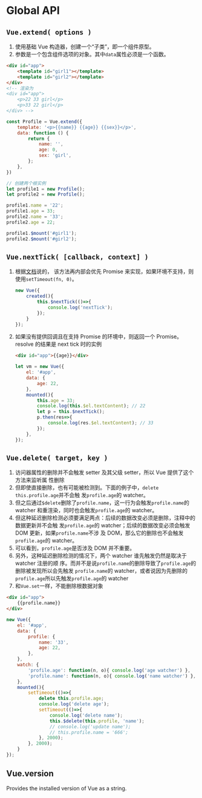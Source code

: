 # Global API

## `Vue.extend( options )`
1. 使用基础 Vue 构造器，创建一个“子类”，即一个组件原型。
2. 参数是一个包含组件选项的对象。其中`data`属性必须是一个函数。

```html
<div id="app">
    <template id="girl1"></template>
    <template id="girl2"></template>
</div>
<!-- 渲染为
<div id="app">
    <p>22 33 girl</p>
    <p>33 22 girl</p>
</div> -->
```
```js
const Profile = Vue.extend({
    template: '<p>{{name}} {{age}} {{sex}}</p>',
    data: function () {
        return {
            name: '',
            age: 0,
            sex: 'girl',
        };
    },
})

// 创建两个根实例
let profile1 = new Profile();
let profile2 = new Profile();

profile1.name = '22';
profile1.age = 33;
profile2.name = '33';
profile2.age = 22;

profile1.$mount('#girl1');
profile2.$mount('#girl2');
```


## `Vue.nextTick( [callback, context] )`
1. 根据[文档](https://vuejs.org/v2/guide/reactivity.html#Async-Update-Queue)说的，
该方法再内部会优先 Promise 来实现，如果环境不支持，则使用`setTimeout(fn, 0)`。
    ```js
    new Vue({
        created(){
            this.$nextTick(()=>{
                console.log('nextTick');
            });
        }
    });
    ```
2. 如果没有提供回调且在支持 Promise 的环境中，则返回一个 Promise。resolve 的结果是
next tick 时的实例
    ```html
    <div id="app">{{age}}</div>
    ```
    ```js
    let vm = new Vue({
        el: '#app',
        data: {
            age: 22,
        },
        mounted(){
            this.age = 33;
            console.log(this.$el.textContent); // 22
            let p = this.$nextTick();
            p.then(res=>{
                console.log(res.$el.textContent); // 33
            });
        },
    });
    ```


## `Vue.delete( target, key )`
1. 访问器属性的删除并不会触发 setter 及其父级 setter，所以 Vue 提供了这个方法来监听属
性删除
2. 但即使直接删除，也有可能被检测到。下面的例子中，`delete this.profile.age`并不会触
发`profile.age`的 watcher。
3. 但之后通过`$delete`删除了`profile.name`，这一行为会触发`profile.name`的 watcher
和重渲染，同时也会触发`profile.age`的 watcher。
4. 但这种延迟删除检测必须要满足两点：后续的数据改变必须是删除，注释中的数据更新并不会触
发`profile.age`的 watcher；后续的数据改变必须会触发 DOM 更新，如果`profile.name`不涉
及 DOM，那么它的删除也不会触发`profile.age`的 watcher。
5. 可以看到，`profile.age`是否涉及 DOM 并不重要。
6. 另外，这种延迟删除检测的情况下，两个 watcher 谁先触发仍然是取决于 watcher 注册的顺
序。而并不是说`profile.name`的删除导致了`profile.age`的删除被发现所以会先触发
`profile.name`的 watcher，或者说因为先删除的`profile.age`所以先触发`profile.age`的
watcher
7. 和`Vue.set`一样，不能删除根数据对象

```html
<div id="app">
    {{profile.name}}
</div>
```
```js
new Vue({
    el: '#app',
    data: {
        profile: {
            name: '33',
            age: 22,
        },
    },
    watch: {
        'profile.age': function(n, o){ console.log('age watcher') },
        'profile.name': function(n, o){ console.log('name watcher') },
    },
    mounted(){
        setTimeout(()=>{
            delete this.profile.age;
            console.log('delete age');
            setTimeout(()=>{
                console.log('delete name');
                this.$delete(this.profile, 'name');
                // console.log('update name');
                // this.profile.name = '666';
            }, 2000);
        }, 2000);
    }
});
```


## Vue.version
Provides the installed version of Vue as a string.
